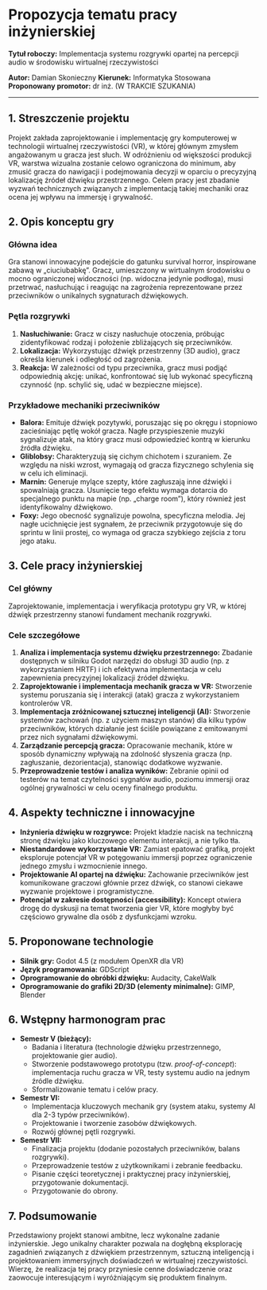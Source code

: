 # Propozycja tematu pracy inżynierskiej

**Tytuł roboczy:** Implementacja systemu rozgrywki opartej na percepcji audio w środowisku wirtualnej rzeczywistości

**Autor:** Damian Skonieczny
**Kierunek:** Informatyka Stosowana
**Proponowany promotor:** dr inż. (W TRAKCIE SZUKANIA)

---

## 1. Streszczenie projektu

Projekt zakłada zaprojektowanie i implementację gry komputerowej w technologii wirtualnej rzeczywistości (VR), w której głównym zmysłem angażowanym u gracza jest słuch. W odróżnieniu od większości produkcji VR, warstwa wizualna zostanie celowo ograniczona do minimum, aby zmusić gracza do nawigacji i podejmowania decyzji w oparciu o precyzyjną lokalizację źródeł dźwięku przestrzennego. Celem pracy jest zbadanie wyzwań technicznych związanych z implementacją takiej mechaniki oraz ocena jej wpływu na immersję i grywalność.

## 2. Opis konceptu gry

### Główna idea

Gra stanowi innowacyjne podejście do gatunku survival horror, inspirowane zabawą w „ciuciubabkę”. Gracz, umieszczony w wirtualnym środowisku o mocno ograniczonej widoczności (np. widoczna jedynie podłoga), musi przetrwać, nasłuchując i reagując na zagrożenia reprezentowane przez przeciwników o unikalnych sygnaturach dźwiękowych.

### Pętla rozgrywki

1.  **Nasłuchiwanie:** Gracz w ciszy nasłuchuje otoczenia, próbując zidentyfikować rodzaj i położenie zbliżających się przeciwników.
2.  **Lokalizacja:** Wykorzystując dźwięk przestrzenny (3D audio), gracz określa kierunek i odległość od zagrożenia.
3.  **Reakcja:** W zależności od typu przeciwnika, gracz musi podjąć odpowiednią akcję: unikać, konfrontować się lub wykonać specyficzną czynność (np. schylić się, udać w bezpieczne miejsce).

### Przykładowe mechaniki przeciwników

*   **Balora:** Emituje dźwięk pozytywki, poruszając się po okręgu i stopniowo zacieśniając pętlę wokół gracza. Nagłe przyspieszenie muzyki sygnalizuje atak, na który gracz musi odpowiedzieć kontrą w kierunku źródła dźwięku.
*   **Gliblobsy:** Charakteryzują się cichym chichotem i szuraniem. Ze względu na niski wzrost, wymagają od gracza fizycznego schylenia się w celu ich eliminacji.
*   **Marnin:** Generuje mylące szepty, które zagłuszają inne dźwięki i spowalniają gracza. Usunięcie tego efektu wymaga dotarcia do specjalnego punktu na mapie (np. „charge room”), który również jest identyfikowalny dźwiękowo.
*   **Foxy:** Jego obecność sygnalizuje powolna, specyficzna melodia. Jej nagłe ucichnięcie jest sygnałem, że przeciwnik przygotowuje się do sprintu w linii prostej, co wymaga od gracza szybkiego zejścia z toru jego ataku.

## 3. Cele pracy inżynierskiej

### Cel główny

Zaprojektowanie, implementacja i weryfikacja prototypu gry VR, w której dźwięk przestrzenny stanowi fundament mechanik rozgrywki.

### Cele szczegółowe

1.  **Analiza i implementacja systemu dźwięku przestrzennego:** Zbadanie dostępnych w silniku Godot narzędzi do obsługi 3D audio (np. z wykorzystaniem HRTF) i ich efektywna implementacja w celu zapewnienia precyzyjnej lokalizacji źródeł dźwięku.
2.  **Zaprojektowanie i implementacja mechanik gracza w VR:** Stworzenie systemu poruszania się i interakcji (atak) gracza z wykorzystaniem kontrolerów VR.
3.  **Implementacja zróżnicowanej sztucznej inteligencji (AI):** Stworzenie systemów zachowań (np. z użyciem maszyn stanów) dla kilku typów przeciwników, których działanie jest ściśle powiązane z emitowanymi przez nich sygnałami dźwiękowymi.
4.  **Zarządzanie percepcją gracza:** Opracowanie mechanik, które w sposób dynamiczny wpływają na zdolność słyszenia gracza (np. zagłuszanie, dezorientacja), stanowiąc dodatkowe wyzwanie.
5.  **Przeprowadzenie testów i analiza wyników:** Zebranie opinii od testerów na temat czytelności sygnałów audio, poziomu immersji oraz ogólnej grywalności w celu oceny finalnego produktu.

## 4. Aspekty techniczne i innowacyjne

*   **Inżynieria dźwięku w rozgrywce:** Projekt kładzie nacisk na techniczną stronę dźwięku jako kluczowego elementu interakcji, a nie tylko tła.
*   **Niestandardowe wykorzystanie VR:** Zamiast epatować grafiką, projekt eksploruje potencjał VR w potęgowaniu immersji poprzez ograniczenie jednego zmysłu i wzmocnienie innego.
*   **Projektowanie AI opartej na dźwięku:** Zachowanie przeciwników jest komunikowane graczowi głównie przez dźwięk, co stanowi ciekawe wyzwanie projektowe i programistyczne.
*   **Potencjał w zakresie dostępności (accessibility):** Koncept otwiera drogę do dyskusji na temat tworzenia gier VR, które mogłyby być częściowo grywalne dla osób z dysfunkcjami wzroku.

## 5. Proponowane technologie

*   **Silnik gry:** Godot 4.5 (z modułem OpenXR dla VR)
*   **Język programowania:** GDScript
*   **Oprogramowanie do obróbki dźwięku:** Audacity, CakeWalk
*   **Oprogramowanie do grafiki 2D/3D (elementy minimalne):** GIMP, Blender

## 6. Wstępny harmonogram prac

*   **Semestr V (bieżący):**
    *   Badania i literatura (technologie dźwięku przestrzennego, projektowanie gier audio).
    *   Stworzenie podstawowego prototypu (tzw. _proof-of-concept_): implementacja ruchu gracza w VR, testy systemu audio na jednym źródle dźwięku.
    *   Sformalizowanie tematu i celów pracy.
*   **Semestr VI:**
    *   Implementacja kluczowych mechanik gry (system ataku, systemy AI dla 2-3 typów przeciwników).
    *   Projektowanie i tworzenie zasobów dźwiękowych.
    *   Rozwój głównej pętli rozgrywki.
*   **Semestr VII:**
    *   Finalizacja projektu (dodanie pozostałych przeciwników, balans rozgrywki).
    *   Przeprowadzenie testów z użytkownikami i zebranie feedbacku.
    *   Pisanie części teoretycznej i praktycznej pracy inżynierskiej, przygotowanie dokumentacji.
    *   Przygotowanie do obrony.

## 7. Podsumowanie

Przedstawiony projekt stanowi ambitne, lecz wykonalne zadanie inżynierskie. Jego unikalny charakter pozwala na dogłębną eksplorację zagadnień związanych z dźwiękiem przestrzennym, sztuczną inteligencją i projektowaniem immersyjnych doświadczeń w wirtualnej rzeczywistości. Wierzę, że realizacja tej pracy przyniesie cenne doświadczenie oraz zaowocuje interesującym i wyróżniającym się produktem finalnym.
